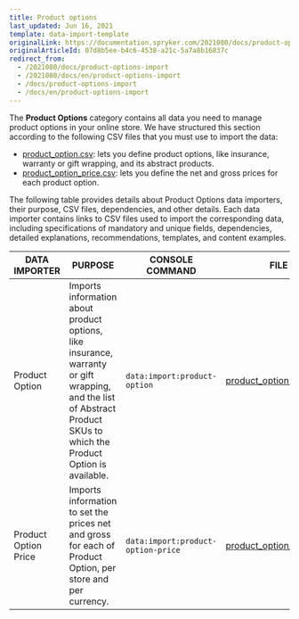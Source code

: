```yaml
---
title: Product options
last_updated: Jun 16, 2021
template: data-import-template
originalLink: https://documentation.spryker.com/2021080/docs/product-options-import
originalArticleId: 07d8b5ee-b4c6-4538-a21c-5a7a8b16837c
redirect_from:
  - /2021080/docs/product-options-import
  - /2021080/docs/en/product-options-import
  - /docs/product-options-import
  - /docs/en/product-options-import
---
```


The **Product Options** category contains all data you need to manage product options in your online store. We have structured this section according to the following CSV files that you must use to import the data:

* [product_option.csv](/docs/scos/dev/data-import/{{page.version}}/data-import-categories/special-product-types/product-options/file-details-product-option.csv.html): lets you define product options, like insurance, warranty or gift wrapping, and its abstract products.
* [product_option_price.csv](/docs/scos/dev/data-import/{{page.version}}/data-import-categories/special-product-types/product-options/file-details-product-option-price.csv.html): lets you define the net and gross prices for each product option.  

The following table provides details about Product Options data importers, their purpose, CSV files, dependencies, and other details. Each data importer contains links to CSV files used to import the corresponding data, including specifications of mandatory and unique fields, dependencies, detailed explanations, recommendations, templates, and content examples.

| DATA IMPORTER | PURPOSE | CONSOLE COMMAND | FILE | DEPENDENCIES |
| --- | --- | --- | --- |--- |
| Product Option | Imports information about product options, like insurance, warranty or gift wrapping, and the list of Abstract Product SKUs to which the Product Option is available. |`data:import:product-option` | [product_option.csv](/docs/scos/dev/data-import/{{page.version}}/data-import-categories/special-product-types/product-options/file-details-product-option.csv.html) |None |
| Product Option Price | Imports information to set the prices net and gross for each of Product Option, per store and per currency.  |`data:import:product-option-price` |[product_option_price.csv](/docs/scos/dev/data-import/{{page.version}}/data-import-categories/special-product-types/product-options/file-details-product-option-price.csv.html)| [product_option.csv](/docs/scos/dev/data-import/{{page.version}}/data-import-categories/special-product-types/product-options/file-details-product-option.csv.html) |

